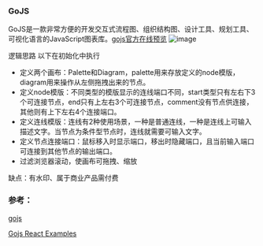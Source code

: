 ### GoJS
GoJS是一款非常方便的开发交互式流程图、组织结构图、设计工具、规划工具、可视化语言的JavaScript图表库。[gojs官方在线预览](https://gojs.net/latest/samples/flowchart.html)
![image](https://user-images.githubusercontent.com/50393260/159124672-3f251d57-e48a-4069-9305-79ceed5696d1.png)

逻辑思路
以下在初始化中执行
- 定义两个画布：Palette和Diagram，palette用来存放定义的node模版，diagram用来操作从左侧拖拽出来的节点。
- 定义node模版：不同类型的模版显示的连线端口不同，start类型只有左右下3个可连接节点，end只有上左右3个可连接节点，comment没有节点供连接，其他则有上下左右4个连接端口。
- 定义连线模版：连线有2种使用场景，一种是普通连线，一种是连线上可输入描述文字。当节点为条件型节点时，连线就需要可输入文字。
- 定义节点连接端口：鼠标移入时显示端口，移出时隐藏端口，且当前输入端口可连接到其他节点的输出端口。
- 过滤浏览器滚动，使画布可拖拽、缩放

缺点：有水印、属于商业产品需付费

### 参考：
[gojs](https://gojs.net/latest/)

[Gojs React Examples](https://codesandbox.io/examples/package/gojs-react)
